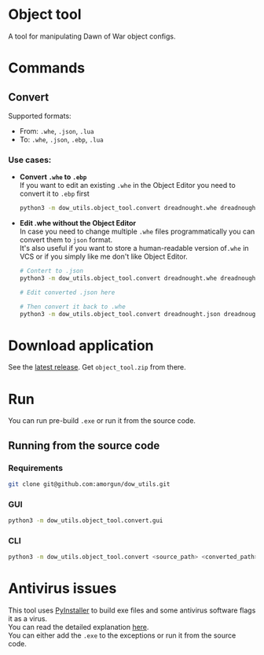 # Object tool
A tool for manipulating Dawn of War object configs.

# Commands
## Convert
Supported formats:
- From: `.whe`, `.json`, `.lua`
- To: `.whe`, `.json`, `.ebp`, `.lua`

### Use cases:
- **Convert `.whe` to `.ebp`**  
    If you want to edit an existing `.whe` in the Object Editor you need to convert it to `.ebp` first
    ```bash
    python3 -m dow_utils.object_tool.convert dreadnought.whe dreadnought.ebp
    ```
- **Edit .whe without the Object Editor**  
    In case you need to change multiple `.whe` files programmatically you can convert them to `json` format.  
    It's also useful if you want to store a human-readable version of`.whe` in VCS or if you simply like me don't like Object Editor.
    ```bash
    # Contert to .json
    python3 -m dow_utils.object_tool.convert dreadnought.whe dreadnought.json
    
    # Edit converted .json here

    # Then convert it back to .whe
    python3 -m dow_utils.object_tool.convert dreadnought.json dreadnought_edited.whe
    ```

# Download application
See the [latest release](https://github.com/amorgun/dow_utils/releases/tag/OT0.2).
Get `object_tool.zip` from there.

# Run
You can run pre-build `.exe` or run it from the source code.  

## Running from the source code
### Requirements
```bash
git clone git@github.com:amorgun/dow_utils.git
```

### GUI
```bash
python3 -m dow_utils.object_tool.convert.gui
```

### CLI
```bash
python3 -m dow_utils.object_tool.convert <source_path> <converted_path>
```


# Antivirus issues
This tool uses [PyInstaller](https://github.com/pyinstaller/pyinstaller/tree/develop) to build exe files and some antivirus software flags it as a virus.  
You can read the detailed explanation [here](https://github.com/pyinstaller/pyinstaller/blob/develop/.github/ISSUE_TEMPLATE/antivirus.md).  
You can either add the `.exe` to the exceptions or run it from the source code.